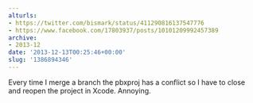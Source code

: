 ```yaml
---
alturls:
- https://twitter.com/bismark/status/411290816137547776
- https://www.facebook.com/17803937/posts/10101209992457389
archive:
- 2013-12
date: '2013-12-13T00:25:46+00:00'
slug: '1386894346'
---
```


Every time I merge a branch the pbxproj has a conflict so I have to close and reopen the project in Xcode. Annoying.

